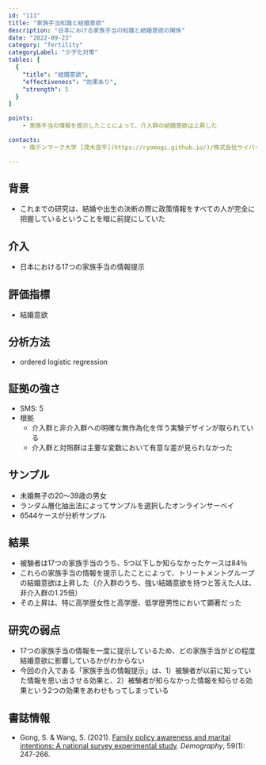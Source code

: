 ```yaml
---
id: "111"
title: "家族手当知識と結婚意欲"
description: "日本における家族手当の知識と結婚意欲の関係"
date: "2022-09-23"
category: "fertility"
categoryLabel: "少子化対策"
tables: [
  {
    "title": "結婚意欲",
    "effectiveness": "効果あり",
    "strength": 5
  }
]

points:
    - 家族手当の情報を提示したことによって、介入群の結婚意欲は上昇した

contacts:
    - 南デンマーク大学 [茂木良平](https://ryomogi.github.io/)/株式会社サイバーエージェント経済学社会実装チーム

---
```


## 背景
- これまでの研究は、結婚や出生の決断の際に政策情報をすべての人が完全に把握しているということを暗に前提にしていた


## 介入
- 日本における17つの家族手当の情報提示

## 評価指標
- 結婚意欲

## 分析方法
- ordered logistic regression

## 証拠の強さ
- SMS: 5
- 根拠 
  - 介入群と非介入群への明確な無作為化を伴う実験デザインが取られている
  - 介入群と対照群は主要な変数において有意な差が見られなかった


## サンプル
- 未婚無子の20～39歳の男女
- ランダム層化抽出法によってサンプルを選択したオンラインサーベイ
- 6544ケースが分析サンプル

## 結果
- 被験者は17つの家族手当のうち、5つ以下しか知らなかったケースは84％
- これらの家族手当の情報を提示したことによって、トリートメントグループの結婚意欲は上昇した（介入群のうち、強い結婚意欲を持つと答えた人は、非介入群の1.25倍）
- その上昇は、特に高学歴女性と高学歴、低学歴男性において顕著だった


## 研究の弱点
- 17つの家族手当の情報を一度に提示しているため、どの家族手当がどの程度結婚意欲に影響しているかがわからない
- 今回の介入である「家族手当の情報提示」は、1）被験者が以前に知っていた情報を思い出させる効果と、2）被験者が知らなかった情報を知らせる効果という2つの効果をあわせもってしまっている


## 書誌情報
- Gong, S. & Wang, S. (2021). [Family policy awareness and marital intentions: A national survey experimental study](https://read.dukeupress.edu/demography/article/59/1/247/288211/Family-Policy-Awareness-and-Marital-Intentions-A). *Demography*, 59(1): 247-266.